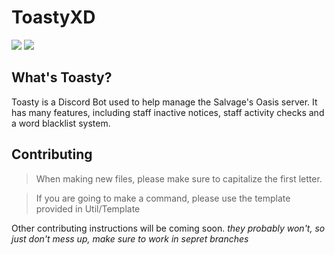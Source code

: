 # ToastyXD

<img src="https://img.shields.io/github/stars/Shamil-FD/ToastyXD"> <img src="https://tokei.rs/b1/github/Shamil-FD/ToastyXD?category=lines">

## What's Toasty?

Toasty is a Discord Bot used to help manage the Salvage's Oasis server. It has many features, including staff inactive notices, staff activity checks and a word blacklist system.

## Contributing

> When making new files, please make sure to capitalize the first letter.

> If you are going to make a command, please use the template provided in Util/Template

Other contributing instructions will be coming soon.  *they probably won't, so just don't mess up, make sure to work in sepret branches*
